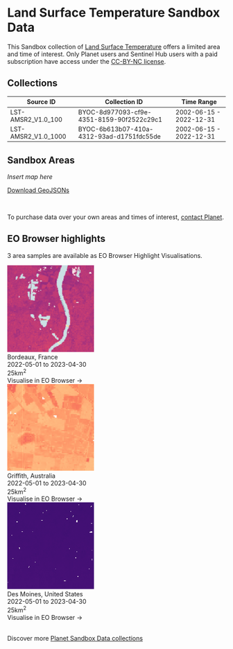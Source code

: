 # Land Surface Temperature Sandbox Data

This Sandbox collection of [Land Surface Temperature](../land-surface-temperature/) offers a limited area and time of interest. Only Planet users and Sentinel Hub users with a paid subscription have access under the [CC-BY-NC license](https://creativecommons.org/licenses/by-nc/4.0/).

## Collections

<table>
  <thead>
    <tr>
      <th>Source ID</th>
      <th>Collection ID</th>
      <th>Time Range</th>
    </tr>
  </thead>
  <tbody>
    <tr>
      <td>LST-AMSR2_V1.0_100</td>
      <td>BYOC-8d977093-cf9e-4351-8159-90f2522c29c1</td>
      <td>2002-06-15 - 2022-12-31</td>
    </tr>
    <tr>
      <td>LST-AMSR2_V1.0_1000</td>
      <td>BYOC-6b613b07-410a-4312-93ad-d1751fdc55de</td>
      <td>2002-06-15 - 2022-12-31</td>
    </tr>
   </tbody>
</table>

## Sandbox Areas
*Insert map here*

[Download GeoJSONs]()

<br>

To purchase data over your own areas and times of interest, [contact Planet](https://www.planet.com/contact-sales/#contact-sales).

## EO Browser highlights
3 area samples are available as EO Browser Highlight Visualisations.
<br>
<div class="container33">
    <div class="image-card">
        <img src="LST_FRA.png" alt="EOB Highlight 1" class="imagette">
        <div class="info">
            <div class="title">Bordeaux, France</div>
            <div class="text">
                2022-05-01 to 2023-04-30<br>
                25km<sup>2</sup>
            </div>
            <div class="https://sentinelshare.page.link/rB5S">Visualise in EO Browser -></div>
        </div>
    </div>
    <div class="image-card">
        <img src="LST_AUS.png" alt="EOB Highlight 2" class="imagette">
        <div class="info">
            <div class="title">Griffith, Australia</div>
            <div class="text">
                2022-05-01 to 2023-04-30<br>
                25km<sup>2</sup>
            </div>
            <div class="https://sentinelshare.page.link/QP6R">Visualise in EO Browser -></div>
        </div>
    </div>
    <div class="image-card">
        <img src="LST_USA.png" alt="EOB Highlight 3" class="imagette">
        <div class="info">
            <div class="title">Des Moines, United States</div>
            <div class="text">
                2022-05-01 to 2023-04-30<br>
                25km<sup>2</sup>
            </div>
            <div class="https://sentinelshare.page.link/wTnZ">Visualise in EO Browser -></div>
        </div>
    </div>
</div>
<br>
<!---
TODO: add link
-->

Discover more [Planet Sandbox Data collections](../planet-sandbox-data/)